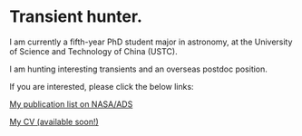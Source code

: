 # Transient hunter.

I am currently a fifth-year PhD student major in astronomy, at the University of Science and Technology of China (USTC).

I am hunting interesting transients and an overseas postdoc position.

If you are interested, please click the below links:

[My publication list on NASA/ADS](https://ui.adsabs.harvard.edu/user/libraries/eTbCTwcQRw2AiHuYEqbSCQ) 

[My CV (available soon!)](https://)
